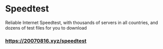 # Speedtest
Reliable Internet Speedtest, with thousands of servers in all countries, and dozens of test files for you to download


### https://20070816.xyz/speedtest

